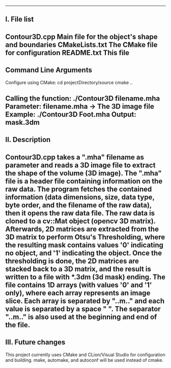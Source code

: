 ----------------------
I. File list
----------------------
Contour3D.cpp               Main file for the object's shape and boundaries
CMakeLists.txt              The CMake file for configuration
README.txt                  This file
----------------------
Command Line Arguments
----------------------
Configure using CMake:        cd projectDirectory/source
                              cmake ..
               
Calling the function:         ./Contour3D filename.mha
Parameter:                    filename.mha  -> The 3D image file
Example:                      ./Contour3D  Foot.mha
Output:                        mask.3dm
----------------------
II. Description
----------------------
Contour3D.cpp takes a ".mha" filename as parameter and reads a 3D image file to extract the shape of the volume (3D image). The ".mha" 
file is a header file containing information  on the raw data. The program fetches the contained information (data dimensions, size, 
data type, byte order, and the filename of the raw data), then it opens the raw data file. The raw data is cloned to a cv::Mat object 
(opencv 3D matrix). Afterwards, 2D matrices are extracted from the 3D matrix to perform Otsu's Thresholding, where the resulting mask 
contains values '0' indicating no object, and '1' indicating the object. Once the thresholding is done, the 2D matrices are stacked back 
to a 3D matrix, and the result is written to a file with  *.3dm (3d mask) ending. The file contains 1D arrays (with values '0' and '1' only), 
where each array represents an image slice. Each array is separated by "..m.." and each value is separated by a space " ". The separator 
"..m.." is also used at the beginning and end of the file.
----------------------
III. Future changes
----------------------
This project currently uses CMake and CLion/Visual Studio for configuration and building.
make, automake, and autoconf will be used instead of cmake.